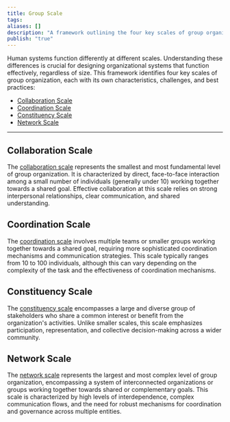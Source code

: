 ```yaml
---
title: Group Scale
tags: 
aliases: []
description: "A framework outlining the four key scales of group organization, tailored for DAO contexts."
publish: "true"
---
```


Human systems function differently at different scales. Understanding these differences is crucial for designing organizational systems that function effectively, regardless of size. This framework identifies four key scales of group organization, each with its own characteristics, challenges, and best practices:

- [Collaboration Scale](notes/dao-primitives/framework/scale/collaboration.md)
- [Coordination Scale](notes/dao-primitives/framework/scale/coordination.md)
- [Constituency Scale](notes/dao-primitives/framework/scale/constituency.md)
- [Network Scale](notes/dao-primitives/framework/scale/network.md)

---

## Collaboration Scale

The [collaboration scale](notes/dao-primitives/framework/scale/collaboration.md) represents the smallest and most fundamental level of group organization. It is characterized by direct, face-to-face interaction among a small number of individuals (generally under 10) working together towards a shared goal.  Effective collaboration at this scale relies on strong interpersonal relationships, clear communication, and shared understanding. 

## Coordination Scale

The [coordination scale](notes/dao-primitives/framework/scale/coordination.md) involves multiple teams or smaller groups working together towards a shared goal, requiring more sophisticated coordination mechanisms and communication strategies.  This scale typically ranges from 10 to 100 individuals, although this can vary depending on the complexity of the task and the effectiveness of coordination mechanisms.  

## Constituency Scale

The [constituency scale](notes/dao-primitives/framework/scale/constituency.md) encompasses a large and diverse group of stakeholders who share a common interest or benefit from the organization's activities.  Unlike smaller scales, this scale emphasizes participation, representation, and collective decision-making across a wider community.  

## Network Scale

The [network scale](notes/dao-primitives/framework/scale/network.md) represents the largest and most complex level of group organization, encompassing a system of interconnected organizations or groups working together towards shared or complementary goals. This scale is characterized by high levels of interdependence, complex communication flows, and the need for robust mechanisms for coordination and governance across multiple entities. 